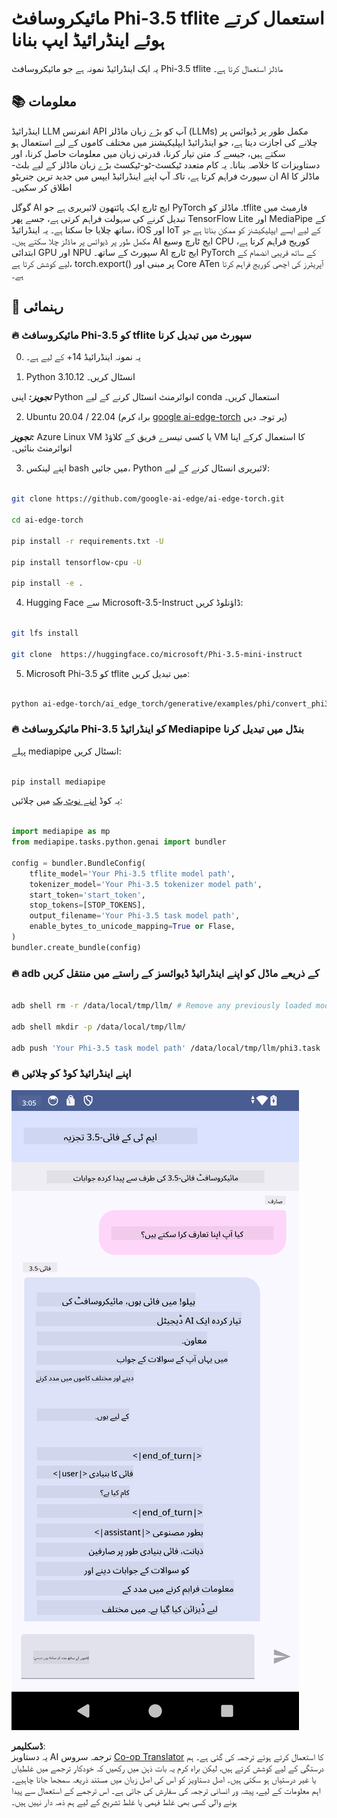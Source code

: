 <!--
CO_OP_TRANSLATOR_METADATA:
{
  "original_hash": "2faa9c6d61c5aa2708aec02a39ec464b",
  "translation_date": "2025-04-03T07:36:22+00:00",
  "source_file": "md\\02.Application\\01.TextAndChat\\Phi3\\UsingPhi35TFLiteCreateAndroidApp.md",
  "language_code": "ur"
}
-->
# **مائیکروسافٹ Phi-3.5 tflite استعمال کرتے ہوئے اینڈرائیڈ ایپ بنانا**

یہ ایک اینڈرائیڈ نمونہ ہے جو مائیکروسافٹ Phi-3.5 tflite ماڈلز استعمال کرتا ہے۔

## **📚 معلومات**

اینڈرائیڈ LLM انفرنس API آپ کو بڑے زبان ماڈلز (LLMs) مکمل طور پر ڈیوائس پر چلانے کی اجازت دیتا ہے، جو اینڈرائیڈ ایپلیکیشنز میں مختلف کاموں کے لیے استعمال ہو سکتے ہیں، جیسے کہ متن تیار کرنا، قدرتی زبان میں معلومات حاصل کرنا، اور دستاویزات کا خلاصہ بنانا۔ یہ کام متعدد ٹیکسٹ-ٹو-ٹیکسٹ بڑے زبان ماڈلز کے لیے بلٹ-ان سپورٹ فراہم کرتا ہے، تاکہ آپ اپنے اینڈرائیڈ ایپس میں جدید ترین جنریٹو AI ماڈلز کا اطلاق کر سکیں۔

گوگل AI ایج ٹارچ ایک پائتھون لائبریری ہے جو PyTorch ماڈلز کو .tflite فارمیٹ میں تبدیل کرنے کی سہولت فراہم کرتی ہے، جسے پھر TensorFlow Lite اور MediaPipe کے ساتھ چلایا جا سکتا ہے۔ یہ اینڈرائیڈ، iOS اور IoT کے لیے ایسے ایپلیکیشنز کو ممکن بناتا ہے جو مکمل طور پر ڈیوائس پر ماڈلز چلا سکتے ہیں۔ AI ایج ٹارچ وسیع CPU کوریج فراہم کرتا ہے، ابتدائی GPU اور NPU سپورٹ کے ساتھ۔ AI ایج ٹارچ PyTorch کے ساتھ قریبی انضمام کے لیے کوشش کرتا ہے، torch.export() پر مبنی اور Core ATen آپریٹرز کی اچھی کوریج فراہم کرتا ہے۔

## **🪬 رہنمائی**

### **🔥 مائیکروسافٹ Phi-3.5 کو tflite سپورٹ میں تبدیل کرنا**

0. یہ نمونہ اینڈرائیڈ 14+ کے لیے ہے۔

1. Python 3.10.12 انسٹال کریں۔

***تجویز:*** اپنی Python انوائرمنٹ انسٹال کرنے کے لیے conda استعمال کریں۔

2. Ubuntu 20.04 / 22.04 (براہ کرم [google ai-edge-torch](https://github.com/google-ai-edge/ai-edge-torch) پر توجہ دیں)

***تجویز:*** Azure Linux VM یا کسی تیسرے فریق کے کلاؤڈ VM کا استعمال کرکے اپنا انوائرمنٹ بنائیں۔

3. اپنے لینکس bash میں جائیں، Python لائبریری انسٹال کرنے کے لیے:

```bash

git clone https://github.com/google-ai-edge/ai-edge-torch.git

cd ai-edge-torch

pip install -r requirements.txt -U 

pip install tensorflow-cpu -U

pip install -e .

```

4. Hugging Face سے Microsoft-3.5-Instruct ڈاؤنلوڈ کریں:

```bash

git lfs install

git clone  https://huggingface.co/microsoft/Phi-3.5-mini-instruct

```

5. Microsoft Phi-3.5 کو tflite میں تبدیل کریں:

```bash

python ai-edge-torch/ai_edge_torch/generative/examples/phi/convert_phi3_to_tflite.py --checkpoint_path  Your Microsoft Phi-3.5-mini-instruct path --tflite_path Your Microsoft Phi-3.5-mini-instruct tflite path  --prefill_seq_len 1024 --kv_cache_max_len 1280 --quantize True

```

### **🔥 مائیکروسافٹ Phi-3.5 کو اینڈرائیڈ Mediapipe بنڈل میں تبدیل کرنا**

پہلے mediapipe انسٹال کریں:

```bash

pip install mediapipe

```

یہ کوڈ [اپنے نوٹ بک](../../../../../../code/09.UpdateSamples/Aug/Android/convert/convert_phi.ipynb) میں چلائیں:

```python

import mediapipe as mp
from mediapipe.tasks.python.genai import bundler

config = bundler.BundleConfig(
    tflite_model='Your Phi-3.5 tflite model path',
    tokenizer_model='Your Phi-3.5 tokenizer model path',
    start_token='start_token',
    stop_tokens=[STOP_TOKENS],
    output_filename='Your Phi-3.5 task model path',
    enable_bytes_to_unicode_mapping=True or Flase,
)
bundler.create_bundle(config)

```

### **🔥 adb کے ذریعے ماڈل کو اپنے اینڈرائیڈ ڈیوائسز کے راستے میں منتقل کریں**

```bash

adb shell rm -r /data/local/tmp/llm/ # Remove any previously loaded models

adb shell mkdir -p /data/local/tmp/llm/

adb push 'Your Phi-3.5 task model path' /data/local/tmp/llm/phi3.task

```

### **🔥 اپنے اینڈرائیڈ کوڈ کو چلائیں**

![demo](../../../../../../translated_images/demo.8981711efb5a9cee5dcd835f66b3b31b94b4f3e527300e15a98a0d48863b9fbd.ur.png)

**ڈسکلیمر**:  
یہ دستاویز AI ترجمہ سروس [Co-op Translator](https://github.com/Azure/co-op-translator) کا استعمال کرتے ہوئے ترجمہ کی گئی ہے۔ ہم درستگی کے لیے کوشش کرتے ہیں، لیکن براہ کرم یہ بات ذہن میں رکھیں کہ خودکار ترجمے میں غلطیاں یا غیر درستیاں ہو سکتی ہیں۔ اصل دستاویز کو اس کی اصل زبان میں مستند ذریعہ سمجھا جانا چاہیے۔ اہم معلومات کے لیے، پیشہ ور انسانی ترجمہ کی سفارش کی جاتی ہے۔ اس ترجمے کے استعمال سے پیدا ہونے والی کسی بھی غلط فہمی یا غلط تشریح کے لیے ہم ذمہ دار نہیں ہیں۔